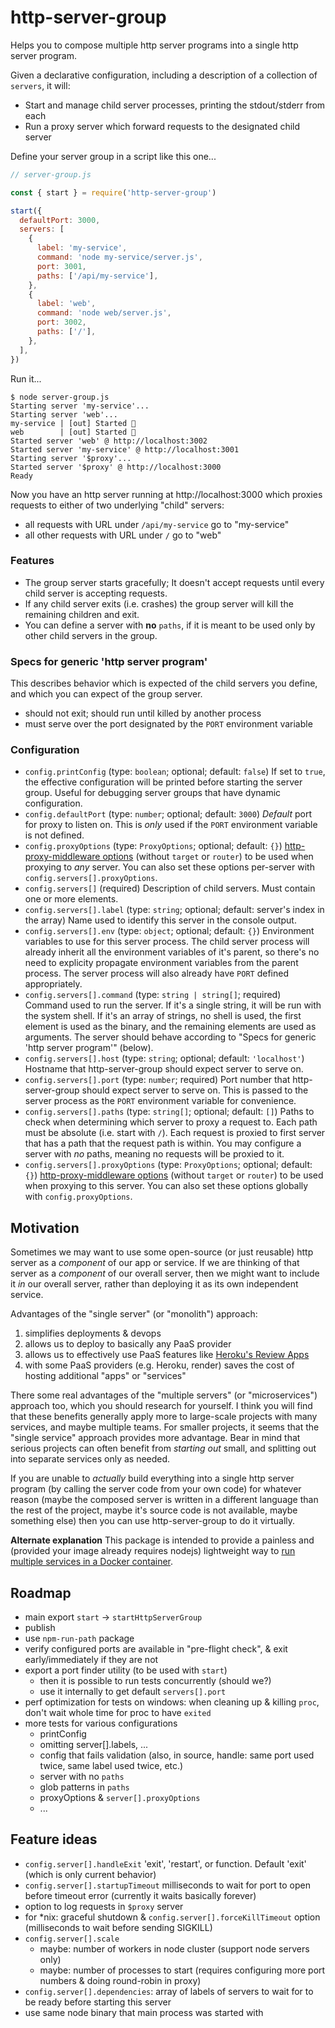 # http-server-group

Helps you to compose multiple http server programs into a single http server program.

Given a declarative configuration, including a description of a collection of `servers`, it will:
- Start and manage child server processes, printing the stdout/stderr from each
- Run a proxy server which forward requests to the designated child server

Define your server group in a script like this one...

```js
// server-group.js

const { start } = require('http-server-group')

start({
  defaultPort: 3000,
  servers: [
    {
      label: 'my-service',
      command: 'node my-service/server.js',
      port: 3001,
      paths: ['/api/my-service'],
    },
    {
      label: 'web',
      command: 'node web/server.js',
      port: 3002,
      paths: ['/'],
    },
  ],
})
```

Run it...

```
$ node server-group.js
Starting server 'my-service'...
Starting server 'web'...
my-service | [out] Started 🚀
web        | [out] Started 🚀
Started server 'web' @ http://localhost:3002
Started server 'my-service' @ http://localhost:3001
Starting server '$proxy'...
Started server '$proxy' @ http://localhost:3000
Ready
```

Now you have an http server running at http://localhost:3000 which proxies requests
to either of two underlying "child" servers:
- all requests with URL under `/api/my-service` go to "my-service"
- all other requests with URL under `/` go to "web"

### Features

- The group server starts gracefully; It doesn't accept requests until every child server is accepting requests.
- If any child server exits (i.e. crashes) the group server will kill the remaining children and exit.
- You can define a server with **no** `paths`, if it is meant to be used only by other child servers in the group.

### Specs for generic 'http server program'

This describes behavior which is expected of the child servers you define, and which you can expect of the group server.

- should not exit; should run until killed by another process
- must serve over the port designated by the `PORT` environment variable

### Configuration

- `config.printConfig` (type: `boolean`; optional; default: `false`) If set to `true`, the effective configuration will be printed before starting the server group. Useful for debugging server groups that have dynamic configuration.
- `config.defaultPort` (type: `number`; optional; default: `3000`) *Default* port for proxy to listen on. This is *only* used if the `PORT` environment variable is not defined.
- `config.proxyOptions` (type: `ProxyOptions`; optional; default: `{}`) [http-proxy-middleware options](https://github.com/chimurai/http-proxy-middleware#options) (without `target` or `router`) to be used when proxying to *any* server. You can also set these options per-server with `config.servers[].proxyOptions`.
- `config.servers[]` (required) Description of child servers. Must contain one or more elements.
- `config.servers[].label` (type: `string`; optional; default: server's index in the array) Name used to identify this server in the console output.
- `config.servers[].env` (type: `object`; optional; default: `{}`) Environment variables to use for this server process. The child server process will already inherit all the environment variables of it's parent, so there's no need to explicity propagate environment variables from the parent process. The server process will also already have `PORT` defined appropriately.
- `config.servers[].command` (type: `string | string[]`; required) Command used to run the server. If it's a single string, it will be run with the system shell. If it's an array of strings, no shell is used, the first element is used as the binary, and the remaining elements are used as arguments. The server should behave according to "Specs for generic 'http server program'" (below).
- `config.servers[].host` (type: `string`; optional; default: `'localhost'`) Hostname that http-server-group should expect server to serve on.
- `config.servers[].port` (type: `number`; required) Port number that http-server-group should expect server to serve on. This is passed to the server process as the `PORT` environment variable for convenience.
- `config.servers[].paths` (type: `string[]`; optional; default: `[]`) Paths to check when determining which server to proxy a request to. Each path must be absolute (i.e. start with `/`). Each request is proxied to first server that has a path that the request path is within. You may configure a server with *no* paths, meaning no requests will be proxied to it.
- `config.servers[].proxyOptions` (type: `ProxyOptions`; optional; default: `{}`) [http-proxy-middleware options](https://github.com/chimurai/http-proxy-middleware#options) (without `target` or `router`) to be used when proxying to this server. You can also set these options globally with `config.proxyOptions`.

## Motivation

Sometimes we may want to use some open-source (or just reusable) http server as a *component* of our app or service.
If we are thinking of that server as a *component* of our overall server, then we might want to include it *in* our
overall server, rather than deploying it as its own independent service.

Advantages of the "single server" (or "monolith") approach:
1. simplifies deployments & devops
2. allows us to deploy to basically any PaaS provider
3. allows us to effectively use PaaS features like [Heroku's Review Apps](https://devcenter.heroku.com/articles/github-integration-review-apps)
4. with some PaaS providers (e.g. Heroku, render) saves the cost of hosting additional "apps" or "services"

There some real advantages of the "multiple servers" (or "microservices") approach too, which you should research for
yourself. I think you will find that these benefits generally apply more to large-scale projects with many services,
and maybe multiple teams. For smaller projects, it seems that the "single service" approach provides more advantage.
Bear in mind that serious projects can often benefit from *starting out* small, and splitting out into separate
services only as needed.

If you are unable to *actually* build everything into a single http server program (by calling the server code from
your own code) for whatever reason (maybe the composed server is written in a different language than the rest of the
project, maybe it's source code is not available, maybe something else) then you can use http-server-group to do it virtually.

**Alternate explanation** This package is intended to provide a painless and (provided your image already requires
nodejs) lightweight way to [run multiple services in a Docker container](https://docs.docker.com/config/containers/multi-service_container/).

## Roadmap

- main export `start` -> `startHttpServerGroup`
- publish
- use `npm-run-path` package
- verify configured ports are available in "pre-flight check", & exit early/immediately if they are not
- export a port finder utility (to be used with `start`)
    - then it is possible to run tests concurrently (should we?)
    - use it internally to get default `servers[].port`
- perf optimization for tests on windows: when cleaning up & killing `proc`, don't wait whole time for proc to have `exited`
- more tests for various configurations
    - printConfig
    - omitting server[].labels, ...
    - config that fails validation (also, in source, handle: same port used twice, same label used twice, etc.)
    - server with no `paths`
    - glob patterns in `paths`
    - proxyOptions & `server[].proxyOptions`
    - ...

## Feature ideas

- `config.server[].handleExit` 'exit', 'restart', or function. Default 'exit' (which is only current behavior)
- `config.server[].startupTimeout` milliseconds to wait for port to open before timeout error (currently it waits basically forever)
- option to log requests in `$proxy` server
- for *nix: graceful shutdown & `config.server[].forceKillTimeout` option (milliseconds to wait before sending SIGKILL)
- `config.server[].scale`
    - maybe: number of workers in node cluster (support node servers only)
    - maybe: number of processes to start (requires configuring more port numbers & doing round-robin in proxy)
- `config.server[].dependencies`: array of labels of servers to wait for to be ready before starting this server
- use same node binary that main process was started with

